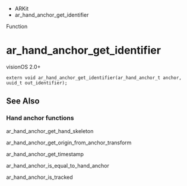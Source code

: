 

- ARKit
-  ar_hand_anchor_get_identifier 

Function

# ar_hand_anchor_get_identifier

visionOS 2.0+

``` source
extern void ar_hand_anchor_get_identifier(ar_hand_anchor_t anchor, uuid_t out_identifier);
```

## See Also

### Hand anchor functions

ar_hand_anchor_get_hand_skeleton

ar_hand_anchor_get_origin_from_anchor_transform

ar_hand_anchor_get_timestamp

ar_hand_anchor_is_equal_to_hand_anchor

ar_hand_anchor_is_tracked


